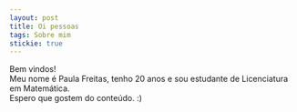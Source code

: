 ```yaml
---
layout: post
title: Oi pessoas
tags: Sobre mim
stickie: true
---
```


Bem vindos!<br>Meu nome é Paula Freitas, tenho 20 anos e sou estudante de Licenciatura em Matemática.<br> Espero que gostem do conteúdo. :)

